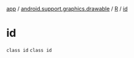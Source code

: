 [app](../../../index.md) / [android.support.graphics.drawable](../../index.md) / [R](../index.md) / [id](.)

# id

`class id`
`class id`